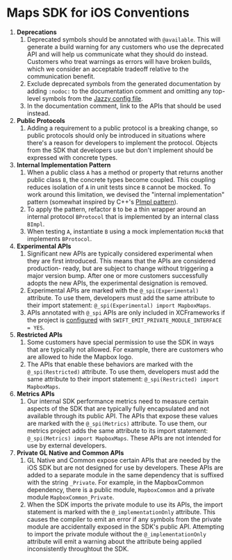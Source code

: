 # Maps SDK for iOS Conventions

1. **Deprecations**
    1. Deprecated symbols should be annotated with `@available`. This will
       generate a build warning for any customers who use the deprecated API
       and will help us communicate what they should do instead. Customers who
       treat warnings as errors will have broken builds, which we consider an
       acceptable tradeoff relative to the communication benefit.
    2. Exclude deprecated symbols from the generated documentation by adding
       `:nodoc:` to the documentation comment and omitting any top-level symbols
       from the [Jazzy config file](https://github.com/mapbox/mapbox-maps-ios/blob/main/scripts/doc-generation/.jazzy.yaml).
    3. In the documentation comment, link to the APIs that should be used
       instead.
2. **Public Protocols**
    1. Adding a requirement to a public protocol is a breaking change, so public
       protocols should only be introduced in situations where there's a reason
       for developers to implement the protocol. Objects from the SDK that
       developers use but don't implement should be expressed with concrete
       types.
3. **Internal Implementation Pattern**
    1. When a public class `A` has a method or property that returns another
       public class `B`, the concrete types become coupled. This coupling
       reduces isolation of `A` in unit tests since `B` cannot be mocked. To
       work around this limitation, we devised the "internal implementation"
       pattern (somewhat inspired by C++'s
       [PImpl pattern](https://en.cppreference.com/w/cpp/language/pimpl)).
    2. To apply the pattern, refactor `B` to be a thin wrapper around an
       internal protocol `BProtocol` that is implemented by an internal class
       `BImpl`.
    3. When testing `A`, instantiate `B` using a mock implementation `MockB`
       that implements `BProtocol`.
4. **Experimental APIs**
    1. Significant new APIs are typically considered experimental when they are
       first introduced. This means that the APIs are considered production-
       ready, but are subject to change without triggering a major version bump.
       After one or more customers successfully adopts the new APIs, the
       experimental designation is removed.
    2. Experimental APIs are marked with the `@_spi(Experimental)` attribute. To
       use them, developers must add the same attribute to their import
       statement: `@_spi(Experimental) import MapboxMaps`.
    3. APIs annotated with `@_spi` APIs are only included in XCFrameworks if the
       project is [configured](https://github.com/mapbox/mapbox-maps-ios/pull/854)
       with `SWIFT_EMIT_PRIVATE_MODULE_INTERFACE = YES`.
5. **Restricted APIs**
    1. Some customers have special permission to use the SDK in ways that are
       typically not allowed. For example, there are customers who are allowed
       to hide the Mapbox logo.
    2. The APIs that enable these behaviors are marked with the
       `@_spi(Restricted)` attribute. To use them, developers must add the same
       attribute to their import statement: `@_spi(Restricted) import MapboxMaps`.
6. **Metrics APIs**
    1. Our internal SDK performance metrics need to measure certain aspects of
       the SDK that are typically fully encapsulated and not available through
       its public API. The APIs that expose these values are marked with the
       `@_spi(Metrics)` attribute. To use them, our metrics project adds the
       same attribute to its import statement:
       `@_spi(Metrics) import MapboxMaps`. These APIs are not intended for use
       by external developers.
7. **Private GL Native and Common APIs**
    1. GL Native and Common expose certain APIs that are needed by the iOS SDK
       but are not designed for use by developers. These APIs are added to a
       separate module in the same dependency that is suffixed with the string
       `_Private`. For example, in the MapboxCommon dependency, there is a
       public module, `MapboxCommon` and a private module `MapboxCommon_Private`.
    2. When the SDK imports the private module to use its APIs, the import
       statement is marked with the `@_implementationOnly` attribute. This
       causes the compiler to emit an error if any symbols from the private
       module are accidentally exposed in the SDK's public API. Attempting to
       import the private module without the `@_implementationOnly` attribute
       will emit a warning about the attribute being applied inconsistently
       throughtout the SDK.
